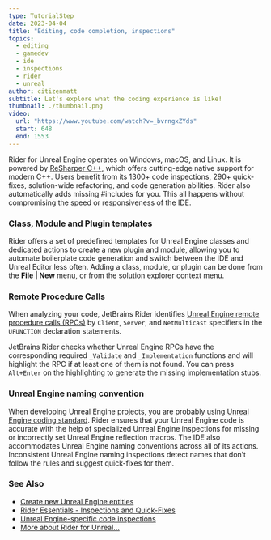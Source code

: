 ```yaml
---
type: TutorialStep
date: 2023-04-04
title: "Editing, code completion, inspections"
topics:
  - editing
  - gamedev
  - ide
  - inspections
  - rider
  - unreal
author: citizenmatt
subtitle: Let's explore what the coding experience is like!
thumbnail: ./thumbnail.png
video:
  url: "https://www.youtube.com/watch?v=_bvrngxZYds"
  start: 648
  end: 1553
---
```


Rider for Unreal Engine operates on Windows, macOS, and Linux. It is powered by [ReSharper C++](https://www.jetbrains.com/resharper-cpp/), which offers cutting-edge native support for modern C++. Users benefit from its 1300+ code inspections, 290+ quick-fixes, solution-wide refactoring, and code generation abilities. Rider also automatically adds missing #includes for you. This all happens without compromising the speed or responsiveness of the IDE.

### Class, Module and Plugin templates

Rider offers a set of predefined templates for Unreal Engine classes and dedicated actions to create a new plugin and module, allowing you to automate boilerplate code generation and switch between the IDE and Unreal Editor less often.
Adding a class, module, or plugin can be done from the **File \| New** menu, or from the solution explorer context menu.

### Remote Procedure Calls

When analyzing your code, JetBrains Rider identifies [Unreal Engine remote procedure calls (RPCs)](https://docs.unrealengine.com/en-us/Gameplay/Networking/Actors/RPCs) by `Client`, `Server`, and `NetMulticast` specifiers in the `UFUNCTION` declaration statements.

JetBrains Rider checks whether Unreal Engine RPCs have the corresponding required `_Validate` and `_Implementation` functions and will highlight the RPC if at least one of them is not found. You can press `Alt+Enter` on the highlighting to generate the missing implementation stubs.

### Unreal Engine naming convention

When developing Unreal Engine projects, you are probably using [Unreal Engine coding standard](https://docs.unrealengine.com/en-us/Programming/Development/CodingStandard). Rider ensures that your Unreal Engine code is accurate with the help of specialized Unreal Engine inspections for missing or incorrectly set Unreal Engine reflection macros. The IDE also accommodates Unreal Engine naming conventions across all of its actions. Inconsistent Unreal Engine naming inspections detect names that don’t follow the rules and suggest quick-fixes for them.

### See Also

- [Create new Unreal Engine entities](https://www.jetbrains.com/help/rider/Unreal_Engine__Create_Entity.html)
- [Rider Essentials - Inspections and Quick-Fixes](https://www.jetbrains.com/guide/dotnet/tutorials/rider-essentials/inspections-quick-fixes/)
- [Unreal Engine-specific code inspections](https://www.jetbrains.com/help/rider/Unreal_Engine__Code_Analysis.html#code-inspections)
- [More about Rider for Unreal...](https://www.jetbrains.com/lp/rider-unreal/)
